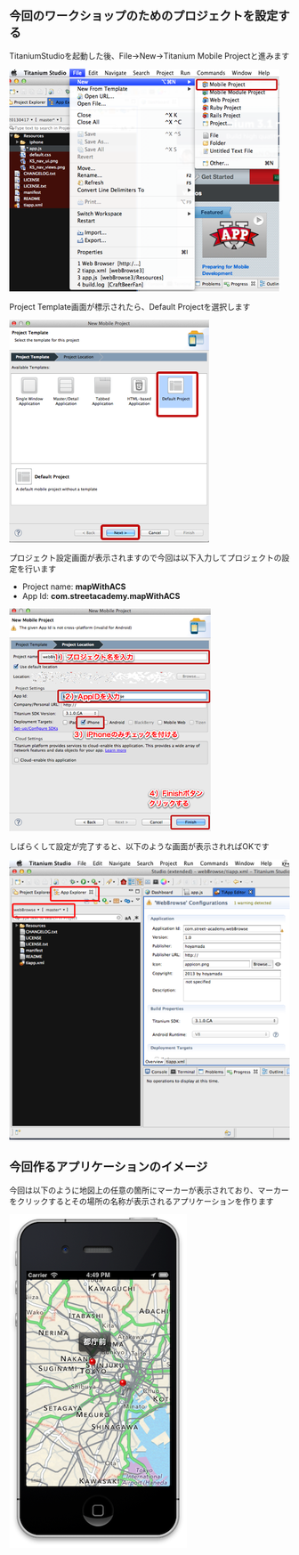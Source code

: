 ## 今回のワークショップのためのプロジェクトを設定する

TitaniumStudioを起動した後、File→New→Titanium Mobile Projectと進みます

![プロジェクト設定スタート画面](../../image/1stStep-project-configuration001.png)

Project Template画面が標示されたら、Default Projectを選択します

![プロジェクト設定スタート画面](../../image/1stStep-project-configuration002.png)

プロジェクト設定画面が表示されますので今回は以下入力してプロジェクトの設定を行います

- Project name: **mapWithACS**
- App Id: **com.streetacademy.mapWithACS**

![プロジェクト設定スタート画面](../../image/1stStep-project-configuration003.png)


しばらくして設定が完了すると、以下のような画面が表示されればOKです

![プロジェクト設定スタート画面](../../image/1stStep-project-configuration004.png)

## 今回作るアプリケーションのイメージ

今回は以下のように地図上の任意の箇所にマーカーが表示されており、マーカーをクリックするとその場所の名称が表示されるアプリケーションを作ります

![最終的に作るアプリのキャプチャ](../../image/4thStep-sampleApplication.png)
